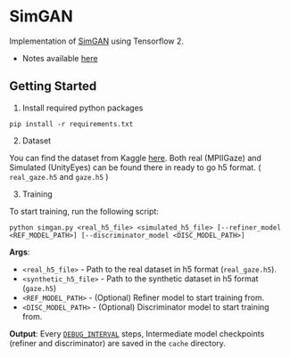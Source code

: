 # SimGAN

Implementation of [SimGAN](https://arxiv.org/pdf/1612.07828v1) using Tensorflow 2.
- Notes available [here](https://mnjm.github.io/ml-posts/simgan-notes/)

## Getting Started

1. Install required python packages

```
pip install -r requirements.txt
```

2. Dataset

You can find the dataset from Kaggle [here](https://www.kaggle.com/datasets/4quant/eye-gaze). Both real (MPIIGaze) and Simulated (UnityEyes) can be found there in ready to go h5 format. ( `real_gaze.h5` and `gaze.h5` )

3. Training

To start training, run the following script:

```
python simgan.py <real_h5_file> <simulated_h5_file> [--refiner_model <REF_MODEL_PATH>] [--discriminator_model <DISC_MODEL_PATH>]
```

**Args**:
- `<real_h5_file>` - Path to the real dataset in h5 format (`real_gaze.h5`).
- `<synthetic_h5_file>` - Path to the synthetic dataset in h5 format (`gaze.h5`)
- `<REF_MODEL_PATH>` - (Optional) Refiner model to start training from.
- `<DISC_MODEL_PATH>` - (Optional) Discriminator model to start training from.

**Output**: Every [`DEBUG_INTERVAL`](https://github.com/mnjm/SimGAN/blob/main/simgan.py#L27) steps, Intermediate model checkpoints (refiner and discriminator) are saved in the `cache` directory.
